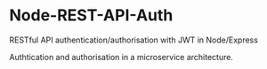 # Node-REST-API-Auth
RESTful API authentication/authorisation with JWT in Node/Express

Authtication and authorisation in a microservice architecture.
